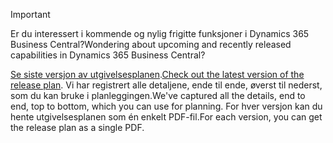 > [!IMPORTANT]
>
> <span data-ttu-id="5810c-101">Er du interessert i kommende og nylig frigitte funksjoner i Dynamics 365 Business Central?</span><span class="sxs-lookup"><span data-stu-id="5810c-101">Wondering about upcoming and recently released capabilities in Dynamics 365 Business Central?</span></span>
>
> <span data-ttu-id="5810c-102">[Se siste versjon av utgivelsesplanen](/dynamics365/release-plans/index).</span><span class="sxs-lookup"><span data-stu-id="5810c-102">[Check out the latest version of the release plan](/dynamics365/release-plans/index).</span></span> <span data-ttu-id="5810c-103">Vi har registrert alle detaljene, ende til ende, øverst til nederst, som du kan bruke i planleggingen.</span><span class="sxs-lookup"><span data-stu-id="5810c-103">We've captured all the details, end to end, top to bottom, which you can use for planning.</span></span> <span data-ttu-id="5810c-104">For hver versjon kan du hente utgivelsesplanen som én enkelt PDF-fil.</span><span class="sxs-lookup"><span data-stu-id="5810c-104">For each version, you can get the release plan as a single PDF.</span></span>  
